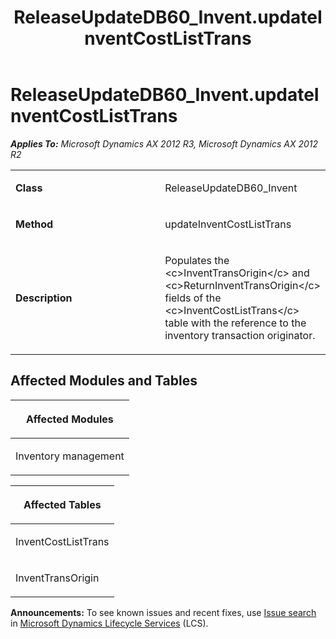 ﻿---
title: ReleaseUpdateDB60_Invent.updateInventCostListTrans
TOCTitle: ReleaseUpdateDB60_Invent.updateInventCostListTrans
ms:assetid: 77f6210b-82c8-55a7-342c-c07b5d08fc76
ms:mtpsurl: https://msdn.microsoft.com/en-us/library/JJ719364(v=AX.60)
ms:contentKeyID: 49709155
ms.date: 05/18/2015
mtps_version: v=AX.60
---

# ReleaseUpdateDB60\_Invent.updateInventCostListTrans 


_**Applies To:** Microsoft Dynamics AX 2012 R3, Microsoft Dynamics AX 2012 R2_

<table>
<colgroup>
<col style="width: 50%" />
<col style="width: 50%" />
</colgroup>
<tbody>
<tr class="odd">
<td><p><strong>Class</strong></p></td>
<td><p>ReleaseUpdateDB60_Invent</p></td>
</tr>
<tr class="even">
<td><p><strong>Method</strong></p></td>
<td><p>updateInventCostListTrans</p></td>
</tr>
<tr class="odd">
<td><p><strong>Description</strong></p></td>
<td><p>Populates the &lt;c&gt;InventTransOrigin&lt;/c&gt; and &lt;c&gt;ReturnInventTransOrigin&lt;/c&gt; fields of the &lt;c&gt;InventCostListTrans&lt;/c&gt; table with the reference to the inventory transaction originator.</p></td>
</tr>
</tbody>
</table>


## Affected Modules and Tables

<table>
<colgroup>
<col style="width: 100%" />
</colgroup>
<thead>
<tr class="header">
<th><p>Affected Modules</p></th>
</tr>
</thead>
<tbody>
<tr class="odd">
<td><p>Inventory management</p></td>
</tr>
</tbody>
</table>


<table>
<colgroup>
<col style="width: 100%" />
</colgroup>
<thead>
<tr class="header">
<th><p>Affected Tables</p></th>
</tr>
</thead>
<tbody>
<tr class="odd">
<td><p>InventCostListTrans</p></td>
</tr>
<tr class="even">
<td><p>InventTransOrigin</p></td>
</tr>
</tbody>
</table>

  
**Announcements:** To see known issues and recent fixes, use [Issue search](http://go.microsoft.com/fwlink/?linkid=389258) in [Microsoft Dynamics Lifecycle Services](http://go.microsoft.com/fwlink/?linkid=306505) (LCS).

